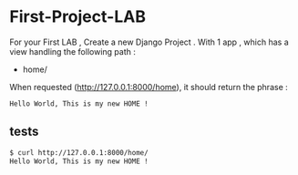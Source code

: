 # First-Project-LAB

For your First LAB , Create a new Django Project . With 1 app , which has a view handling the following path : 
- home/

When requested (http://127.0.0.1:8000/home), it should return the phrase :
```
Hello World, This is my new HOME !
```

## tests
```bash
$ curl http://127.0.0.1:8000/home/
Hello World, This is my new HOME !
```